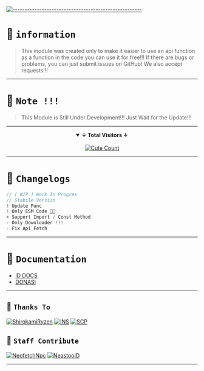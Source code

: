 [![-----------------------------------------------------](https://raw.githubusercontent.com/andreasbm/readme/master/assets/lines/colored.png)](#table-of-contents)

# 📛 `information`
> This module was created only to make it easier to use an api function as a function in the code
> you can use it for free!!!
> If there are bugs or problems, you can just submit issues on GitHub! We also accept requests!!!

---------

# 🛑 `Note !!!`
> This Module is Still Under Development!!! Just Wait for the Update!!!

---------

<details open align="center">
<summary><b>↓ Total Visitors ↓</b></summary>
<br>
<a href="https://www.instagram.com/fatih_frdaus"><img alt="Cute Count" src="https://count.getloli.com/get/@NeofetchNpc?theme=rule34"/></a>
</details>
</div>

---------

# 📍 `Changelogs`
```js
// ( WIP ) Work In Progres
// Stabile Version
! Update Func
! Only ESM Code 🙏🏻
+ Support Import / Const Method
- Only Downloader !!!
- Fix Api Fetch
```

---------

# 📍 `Documentation`
- [ID DOCS](https://github.com/NeofetchNpc/NeastooAPI/wiki/Dokumentasi-%E2%80%90-ID)
- [DONASI](https://saweria.co/YUSUP909)

---------

## 📌 `Thanks To`
[![ShirokamiRyzen](https://github.com/ShirokamiRyzen.png?size=100)](https://github.com/ShirokamiRyzen)
[![INS](https://github.com/INsITdeveloper.png?size=100)](https://github.com/INsITdeveloper)
[![SCP](https://github.com/glospotnew.png?size=100)](https://github.com/glospotnew)

## 🛑 `Staff Contribute`
[![NeofetchNpc](https://github.com/NeofetchNpc.png?size=100)](https://github.com/NeofetchNpc)
[![NeastooID](https://github.com/NeeasTooID.png?size=100)](https://github.com/NeeasTooID)

---------
